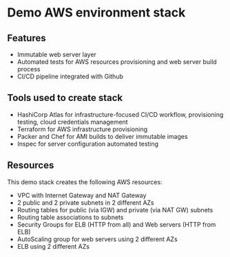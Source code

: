 # Demo AWS environment stack

## Features

- Immutable web server layer
- Automated tests for AWS resources provisioning and web server build process
- CI/CD pipeline integrated with Github

## Tools used to create stack

- HashiCorp Atlas for infrastructure-focused CI/CD workflow, provisioning testing, cloud credentials management
- Terraform for AWS infrastructure provisioning
- Packer and Chef for AMI builds to deliver immutable images
- Inspec for server configuration automated testing

## Resources

This demo stack creates the following AWS resources:
- VPC with Internet Gateway and NAT Gateway
- 2 public and 2 private subnets in 2 different AZs
- Routing tables for public (via IGW) and private (via NAT GW) subnets
- Routing table associations to subnets
- Security Groups for ELB (HTTP from all) and Web servers (HTTP from ELB)
- AutoScaling group for web servers using 2 different AZs
- ELB using 2 different AZs
